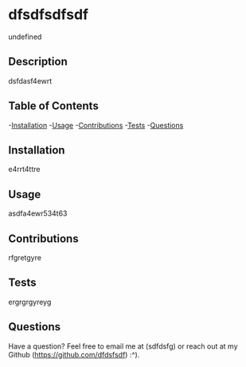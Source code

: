 # dfsdfsdfsdf

  undefined

## Description

dsfdasf4ewrt

## Table of Contents

-[Installation](#installation)
-[Usage](#usage)
-[Contributions](#contributionms)
-[Tests](#test)
-[Questions](#questions)

## Installation

e4rrt4ttre

## Usage

asdfa4ewr534t63

## Contributions

rfgretgyre

## Tests

ergrgrgyreyg

## Questions

Have a question? Feel free to email me at (sdfdsfg) or reach out at my Github (https://github.com/dfdsfsdf)
:^).

